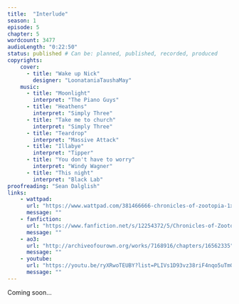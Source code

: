 ```yaml
---
title:  "Interlude"
season: 1
episode: 5
chapter: 5
wordcount: 3477
audioLength: "0:22:50"
status: published # Can be: planned, published, recorded, produced
copyrights:
    cover:
      - title: "Wake up Nick"
        designer: "LoonataniaTaushaMay"
    music:
      - title: "Moonlight"
        interpret: "The Piano Guys"
      - title: "Heathens"
        interpret: "Simply Three"
      - title: "Take me to church"
        interpret: "Simply Three"
      - title: "Teardrop"
        interpret: "Massive Attack"
      - title: "Illabye"
        interpret: "Tipper"
      - title: "You don't have to worry"
        interpret: "Windy Wagner"
      - title: "This night"
        interpret: "Black Lab"
proofreading: "Sean Dalglish"
links:
    - wattpad:
      url: "https://www.wattpad.com/381466666-chronicles-of-zootopia-1x05-interlude"
      message: ""
    - fanfiction:
      url: "https://www.fanfiction.net/s/12254372/5/Chronicles-of-Zootopia"
      message: ""
    - ao3:
      url: "http://archiveofourown.org/works/7168916/chapters/16562335"
      message: ""
    - youtube:
      url: "https://youtu.be/ryXRwoTEUBY?list=PLIVs1D93vz38riF4nqo5uTmGpoU1yWeko"
      message: ""
---
```

Coming soon...
